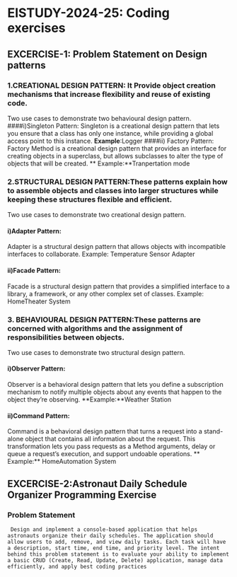 # EISTUDY-2024-25: Coding exercises  
 ## EXCERCISE-1: Problem Statement on Design patterns
  ### 1.CREATIONAL DESIGN PATTERN: It Provide object creation mechanisms that increase flexibility and reuse of existing code.
  Two use cases to demonstrate two behavioural design pattern.
   ####i)Singleton Pattern: 
   Singleton is a creational design pattern that lets you ensure that a class has only one instance, while providing a global access point to this instance.
    **Example**:Logger
    ####ii) Factory Pattern:
    Factory Method is a creational design pattern that provides an interface for creating objects in a superclass, but allows subclasses to alter the type of objects that will be created.
   ** Example:**Tranpertation mode
 ### 2.STRUCTURAL DESIGN PATTERN:These patterns explain how to assemble objects and classes into larger structures while keeping these structures flexible and efficient.
 Two use cases to demonstrate two creational design pattern.
 #### i)Adapter Pattern:
 Adapter is a structural design pattern that allows objects with incompatible interfaces to collaborate.
  Example: Temperature Sensor Adapter
  #### ii)Facade Pattern:
  Facade is a structural design pattern that provides a simplified interface to a library, a framework, or any other complex set of classes.
 Example: HomeTheater System
  ### 3. BEHAVIOURAL DESIGN PATTERN:These patterns are concerned with algorithms and the assignment of responsibilities between objects.
 Two use cases to demonstrate two structural design pattern.
 #### i)Observer Pattern:
 Observer is a behavioral design pattern that lets you define a subscription mechanism to notify multiple objects about any events that happen to the object they’re observing.
 **Example:**Weather Station
 #### ii)Command Pattern:
 Command is a behavioral design pattern that turns a request into a stand-alone object that contains all information about the request. This transformation lets you pass requests as a 
 Method arguments, delay or queue a request’s execution, and support undoable operations.
** Example:** HomeAutomation System
## EXCERCISE-2:Astronaut Daily Schedule Organizer Programming Exercise
### Problem Statement
     Design and implement a console-based application that helps astronauts organize their daily schedules. The application should allow users to add, remove, and view daily tasks. Each task will have a description, start time, end time, and priority level. The intent behind this problem statement is to evaluate your ability to implement a basic CRUD (Create, Read, Update, Delete) application, manage data efficiently, and apply best coding practices
                              
